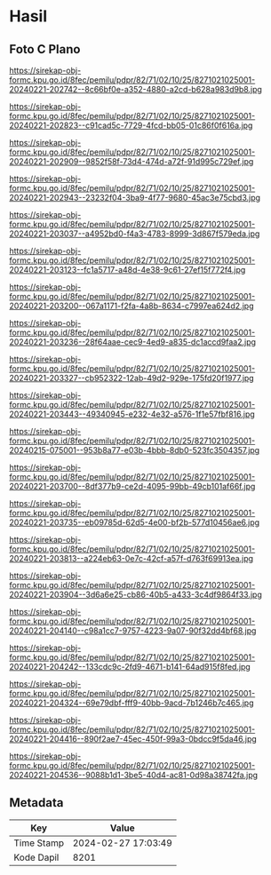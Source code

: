 # Hasil

## Foto C Plano

https://sirekap-obj-formc.kpu.go.id/8fec/pemilu/pdpr/82/71/02/10/25/8271021025001-20240221-202742--8c66bf0e-a352-4880-a2cd-b628a983d9b8.jpg

https://sirekap-obj-formc.kpu.go.id/8fec/pemilu/pdpr/82/71/02/10/25/8271021025001-20240221-202823--c91cad5c-7729-4fcd-bb05-01c86f0f616a.jpg

https://sirekap-obj-formc.kpu.go.id/8fec/pemilu/pdpr/82/71/02/10/25/8271021025001-20240221-202909--9852f58f-73d4-474d-a72f-91d995c729ef.jpg

https://sirekap-obj-formc.kpu.go.id/8fec/pemilu/pdpr/82/71/02/10/25/8271021025001-20240221-202943--23232f04-3ba9-4f77-9680-45ac3e75cbd3.jpg

https://sirekap-obj-formc.kpu.go.id/8fec/pemilu/pdpr/82/71/02/10/25/8271021025001-20240221-203037--a4952bd0-f4a3-4783-8999-3d867f579eda.jpg

https://sirekap-obj-formc.kpu.go.id/8fec/pemilu/pdpr/82/71/02/10/25/8271021025001-20240221-203123--fc1a5717-a48d-4e38-9c61-27ef15f772f4.jpg

https://sirekap-obj-formc.kpu.go.id/8fec/pemilu/pdpr/82/71/02/10/25/8271021025001-20240221-203200--067a1171-f2fa-4a8b-8634-c7997ea624d2.jpg

https://sirekap-obj-formc.kpu.go.id/8fec/pemilu/pdpr/82/71/02/10/25/8271021025001-20240221-203236--28f64aae-cec9-4ed9-a835-dc1accd9faa2.jpg

https://sirekap-obj-formc.kpu.go.id/8fec/pemilu/pdpr/82/71/02/10/25/8271021025001-20240221-203327--cb952322-12ab-49d2-929e-175fd20f1977.jpg

https://sirekap-obj-formc.kpu.go.id/8fec/pemilu/pdpr/82/71/02/10/25/8271021025001-20240221-203443--49340945-e232-4e32-a576-1f1e57fbf816.jpg

https://sirekap-obj-formc.kpu.go.id/8fec/pemilu/pdpr/82/71/02/10/25/8271021025001-20240215-075001--953b8a77-e03b-4bbb-8db0-523fc3504357.jpg

https://sirekap-obj-formc.kpu.go.id/8fec/pemilu/pdpr/82/71/02/10/25/8271021025001-20240221-203700--8df377b9-ce2d-4095-99bb-49cb101af66f.jpg

https://sirekap-obj-formc.kpu.go.id/8fec/pemilu/pdpr/82/71/02/10/25/8271021025001-20240221-203735--eb09785d-62d5-4e00-bf2b-577d10456ae6.jpg

https://sirekap-obj-formc.kpu.go.id/8fec/pemilu/pdpr/82/71/02/10/25/8271021025001-20240221-203813--a224eb63-0e7c-42cf-a57f-d763f69913ea.jpg

https://sirekap-obj-formc.kpu.go.id/8fec/pemilu/pdpr/82/71/02/10/25/8271021025001-20240221-203904--3d6a6e25-cb86-40b5-a433-3c4df9864f33.jpg

https://sirekap-obj-formc.kpu.go.id/8fec/pemilu/pdpr/82/71/02/10/25/8271021025001-20240221-204140--c98a1cc7-9757-4223-9a07-90f32dd4bf68.jpg

https://sirekap-obj-formc.kpu.go.id/8fec/pemilu/pdpr/82/71/02/10/25/8271021025001-20240221-204242--133cdc9c-2fd9-4671-b141-64ad915f8fed.jpg

https://sirekap-obj-formc.kpu.go.id/8fec/pemilu/pdpr/82/71/02/10/25/8271021025001-20240221-204324--69e79dbf-fff9-40bb-9acd-7b1246b7c465.jpg

https://sirekap-obj-formc.kpu.go.id/8fec/pemilu/pdpr/82/71/02/10/25/8271021025001-20240221-204416--890f2ae7-45ec-450f-99a3-0bdcc9f5da46.jpg

https://sirekap-obj-formc.kpu.go.id/8fec/pemilu/pdpr/82/71/02/10/25/8271021025001-20240221-204536--9088b1d1-3be5-40d4-ac81-0d98a38742fa.jpg


## Metadata

| Key        | Value               |
| ---------- | ------------------- |
| Time Stamp | 2024-02-27 17:03:49 |
| Kode Dapil | 8201                |



